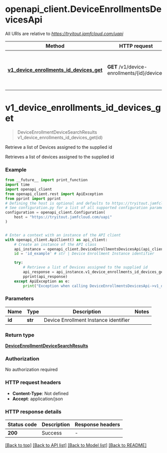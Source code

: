 # openapi_client.DeviceEnrollmentsDevicesApi

All URIs are relative to *https://tryitout.jamfcloud.com/uapi*

Method | HTTP request | Description
------------- | ------------- | -------------
[**v1_device_enrollments_id_devices_get**](DeviceEnrollmentsDevicesApi.md#v1_device_enrollments_id_devices_get) | **GET** /v1/device-enrollments/{id}/devices | Retrieve a list of Devices assigned to the supplied id 


# **v1_device_enrollments_id_devices_get**
> DeviceEnrollmentDeviceSearchResults v1_device_enrollments_id_devices_get(id)

Retrieve a list of Devices assigned to the supplied id 

Retrieves a list of devices assigned to the supplied id

### Example

```python
from __future__ import print_function
import time
import openapi_client
from openapi_client.rest import ApiException
from pprint import pprint
# Defining the host is optional and defaults to https://tryitout.jamfcloud.com/uapi
# See configuration.py for a list of all supported configuration parameters.
configuration = openapi_client.Configuration(
    host = "https://tryitout.jamfcloud.com/uapi"
)


# Enter a context with an instance of the API client
with openapi_client.ApiClient() as api_client:
    # Create an instance of the API class
    api_instance = openapi_client.DeviceEnrollmentsDevicesApi(api_client)
    id = 'id_example' # str | Device Enrollment Instance identifier

    try:
        # Retrieve a list of Devices assigned to the supplied id 
        api_response = api_instance.v1_device_enrollments_id_devices_get(id)
        pprint(api_response)
    except ApiException as e:
        print("Exception when calling DeviceEnrollmentsDevicesApi->v1_device_enrollments_id_devices_get: %s\n" % e)
```

### Parameters

Name | Type | Description  | Notes
------------- | ------------- | ------------- | -------------
 **id** | **str**| Device Enrollment Instance identifier | 

### Return type

[**DeviceEnrollmentDeviceSearchResults**](DeviceEnrollmentDeviceSearchResults.md)

### Authorization

No authorization required

### HTTP request headers

 - **Content-Type**: Not defined
 - **Accept**: application/json

### HTTP response details
| Status code | Description | Response headers |
|-------------|-------------|------------------|
**200** | Success |  -  |

[[Back to top]](#) [[Back to API list]](../README.md#documentation-for-api-endpoints) [[Back to Model list]](../README.md#documentation-for-models) [[Back to README]](../README.md)

